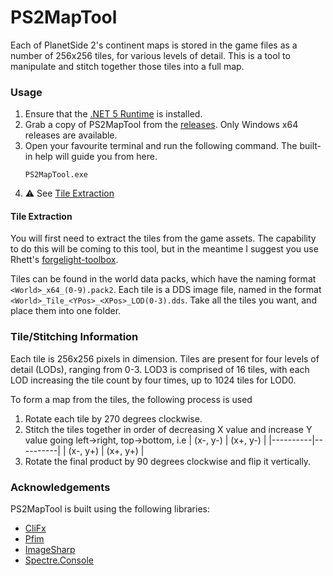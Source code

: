 # PS2MapTool

Each of PlanetSide 2's continent maps is stored in the game files as a number of 256x256 tiles, for various levels of detail. This is a tool to manipulate and stitch together those tiles into a full map.

### Usage

1. Ensure that the [.NET 5 Runtime](https://dotnet.microsoft.com/download) is installed.
2. Grab a copy of PS2MapTool from the [releases](https://github.com/carlst99/PS2MapTool/releases). Only Windows x64 releases are available.
3. Open your favourite terminal and run the following command. The built-in help will guide you from here.
    ```
    PS2MapTool.exe
    ```
4. :warning: See [Tile Extraction](#tile-extraction)


#### Tile Extraction

You will first need to extract the tiles from the game assets. The capability to do this will be coming to this tool, but in the meantime I suggest you use Rhett's [forgelight-toolbox](https://github.com/RhettVX/forgelight-toolbox).

Tiles can be found in the world data packs, which have the naming format `<World>_x64_(0-9).pack2`. Each tile is a DDS image file, named in the format `<World>_Tile_<YPos>_<XPos>_LOD(0-3).dds`. Take all the tiles you want, and place them into one folder.

### Tile/Stitching Information

Each tile is 256x256 pixels in dimension. Tiles are present for four levels of detail (LODs), ranging from 0-3. LOD3 is comprised of 16 tiles, with each LOD increasing the tile count by four times, up to 1024 tiles for LOD0.

To form a map from the tiles, the following process is used

1. Rotate each tile by 270 degrees clockwise.
2. Stitch the tiles together in order of decreasing X value and increase Y value going left->right, top->bottom, i.e
    | (x-, y-) | (x+, y-) |
    |----------|----------|
    | (x-, y+) | (x+, y+) |
3. Rotate the final product by 90 degrees clockwise and flip it vertically.

### Acknowledgements

PS2MapTool is built using the following libraries:

- [CliFx](https://github.com/Tyrrrz/CliFx)
- [Pfim](https://github.com/nickbabcock/Pfim)
- [ImageSharp](https://github.com/SixLabors/ImageSharp)
- [Spectre.Console](https://github.com/spectreconsole/spectre.console)